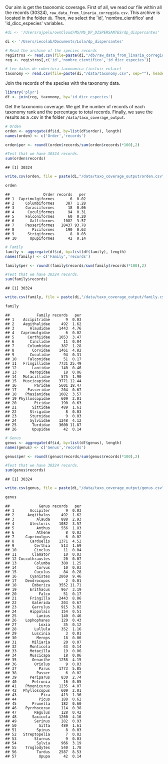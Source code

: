 Our aim is get the taxonomic coverage. First of all, we read our file within all the records (30324), `raw_data_from_linaria_corregida.csv`. This archive is located in the folder `db`. Then, we select the 'id', 'nombre\_cientifico' and 'id\_dicc\_especies' variables.

``` r
#di <- '/Users/ajpelu/ownCloud/MS/MS_DP_DISPERSANTES/dp_dispersantes'

di <- '/Users/iecolab/Documents/Lola/dp_dispersantes'

# Read the archive of the species records
registros <- read.csv(file=paste(di,"/db/raw_data_from_linaria_corregida.csv", sep=""), header=TRUE, sep=";")
reg <- registros[,c('id','nombre_cientifico','id_dicc_especies')]

# Leo datos de cobertura taxonomica (incluir enlace)
taxonomy <- read.csv(file=paste(di,"/data/taxonomy.csv", sep=""), header=TRUE, sep=",")
```

Join the records of the species with the taxonomy data.

``` r
library('plyr')
df <- join(reg, taxonomy, by='id_dicc_especies')
```

Get the taxonomic coverage. We get the number of records of each taxonomy rank and the percentage to total records. Finally, we save the results as a .csv in the folder `/data/taxo_coverage_output`.

``` r
# Orden
orden <- aggregate(df$id, by=list(df$order), length)
names(orden) <- c('Order','records')

orden$per <- round((orden$records/sum(orden$records)*100),2)

#Test that we have 30324 records. 
sum(orden$records)
```

    ## [1] 30324

``` r
write.csv(orden, file = paste(di,"/data/taxo_coverage_output/orden.csv", sep=""), row.names=FALSE, quote= FALSE)

orden 
```

    ##               Order records   per
    ## 1  Caprimulgiformes       6  0.02
    ## 2     Columbiformes     387  1.28
    ## 3     Coraciiformes      18  0.06
    ## 4      Cuculiformes      94  0.31
    ## 5     Falconiformes      60  0.20
    ## 6       Galliformes    1082  3.57
    ## 7     Passeriformes   28437 93.78
    ## 8        Piciformes     190  0.63
    ## 9      Strigiformes       8  0.03
    ## 10      Upupiformes      42  0.14

``` r
# Family
family <- aggregate(df$id, by=list(df$family), length)
names(family) <- c('Family','records')

family$per <- round((family$records/sum(family$records)*100),2)

#Test that we have 30324 records. 
sum(family$records)
```

    ## [1] 30324

``` r
write.csv(family, file = paste(di,"/data/taxo_coverage_output/family.csv", sep=""), row.names=FALSE, quote= FALSE)

family 
```

    ##            Family records   per
    ## 1    Accipitridae       9  0.03
    ## 2    Aegithalidae     492  1.62
    ## 3       Alaudidae    1443  4.76
    ## 4   Caprimulgidae       6  0.02
    ## 5      Certhiidae    1053  3.47
    ## 6       Cinclidae      11  0.04
    ## 7      Columbidae     387  1.28
    ## 8        Corvidae    1461  4.82
    ## 9       Cuculidae      94  0.31
    ## 10     Falconidae      51  0.17
    ## 11   Fringillidae    7731 25.49
    ## 12       Laniidae     140  0.46
    ## 13      Meropidae      18  0.06
    ## 14   Motacillidae     575  1.90
    ## 15   Muscicapidae    3771 12.44
    ## 16        Paridae    5601 18.47
    ## 17     Passeridae     204  0.67
    ## 18    Phasianidae    1082  3.57
    ## 19 Phylloscopidae     609  2.01
    ## 20        Picidae     190  0.63
    ## 21       Sittidae     489  1.61
    ## 22      Strigidae       8  0.03
    ## 23      Sturnidae       9  0.03
    ## 24      Sylviidae    1248  4.12
    ## 25       Turdidae    3600 11.87
    ## 26       Upupidae      42  0.14

``` r
# Genus
genus <- aggregate(df$id, by=list(df$genus), length)
names(genus) <- c('Genus','records')

genus$per <- round((genus$records/sum(genus$records)*100),2)

#Test that we have 30324 records. 
sum(genus$records)
```

    ## [1] 30324

``` r
write.csv(genus, file = paste(di,"/data/taxo_coverage_output/genus.csv", sep=""), row.names=FALSE, quote= FALSE)

genus
```

    ##             Genus records   per
    ## 1       Accipiter       9  0.03
    ## 2      Aegithalos     492  1.62
    ## 3          Alauda     888  2.93
    ## 4       Alectoris    1082  3.57
    ## 5          Anthus     556  1.83
    ## 6          Athene       8  0.03
    ## 7     Caprimulgus       6  0.02
    ## 8       Carduelis    1371  4.52
    ## 9         Certhia     513  1.69
    ## 10        Cinclus      11  0.04
    ## 11       Clamator      10  0.03
    ## 12 Coccothraustes      20  0.07
    ## 13        Columba     380  1.25
    ## 14         Corvus      10  0.03
    ## 15        Cuculus      84  0.28
    ## 16      Cyanistes    2869  9.46
    ## 17    Dendrocopos       2  0.01
    ## 18       Emberiza    3552 11.71
    ## 19      Erithacus     967  3.19
    ## 20          Falco      51  0.17
    ## 21      Fringilla    2443  8.06
    ## 22       Galerida     203  0.67
    ## 23       Garrulus     915  3.02
    ## 24      Hippolais     154  0.51
    ## 25         Lanius     140  0.46
    ## 26    Lophophanes     129  0.43
    ## 27          Loxia      35  0.12
    ## 28        Lullula     352  1.16
    ## 29       Luscinia       3  0.01
    ## 30         Merops      18  0.06
    ## 31       Miliaria      20  0.07
    ## 32      Monticola      43  0.14
    ## 33      Motacilla      19  0.06
    ## 34      Muscicapa      18  0.06
    ## 35       Oenanthe    1258  4.15
    ## 36        Oriolus       9  0.03
    ## 37          Parus    1773  5.85
    ## 38         Passer       6  0.02
    ## 39      Periparus     830  2.74
    ## 40       Petronia      16  0.05
    ## 41    Phoenicurus    1235  4.07
    ## 42   Phylloscopus     609  2.01
    ## 43           Pica     413  1.36
    ## 44          Picus     188  0.62
    ## 45       Prunella     182  0.60
    ## 46    Pyrrhocorax     114  0.38
    ## 47        Regulus     128  0.42
    ## 48       Saxicola    1260  4.16
    ## 49        Serinus     282  0.93
    ## 50          Sitta     489  1.61
    ## 51         Spinus       8  0.03
    ## 52   Streptopelia       7  0.02
    ## 53        Sturnus       9  0.03
    ## 54         Sylvia     966  3.19
    ## 55    Troglodytes     540  1.78
    ## 56         Turdus    2587  8.53
    ## 57          Upupa      42  0.14
